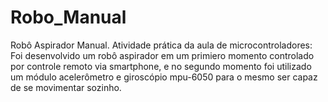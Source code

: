 # Robo_Manual
Robô Aspirador Manual.
Atividade prática da aula de microcontroladores:
  Foi desenvolvido um robô aspirador em um primiero momento controlado por controle remoto via smartphone, e no segundo momento 
  foi utilizado um módulo acelerômetro e giroscópio mpu-6050 para o mesmo ser capaz de se movimentar sozinho.
